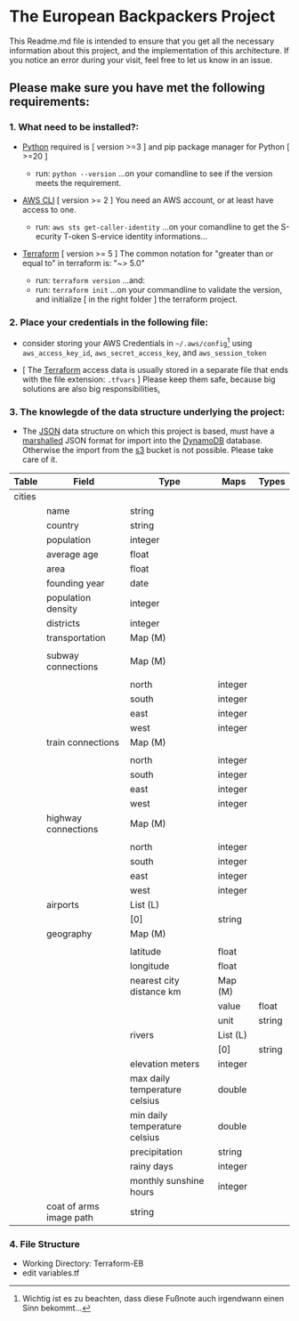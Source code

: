 # The European Backpackers Project
This Readme.md file is intended to ensure that you get all the necessary information about this project, and the implementation of this architecture. If you notice an error during your visit, feel free to let us know in an issue.

## Please make sure you have met the following requirements:

### 1. What need to be installed?:

- [Python](https://www.python.org/downloads/) required is [ version >=3 ] and pip package manager for Python [ >=20 ]

    - run: ```python --version``` ...on your comandline to see if the version meets the requirement.

- [AWS CLI](https://docs.aws.amazon.com/cli/latest/userguide/getting-started-install.html) [ version >= 2 ] You need an AWS account, or at least have access to one.

    - run: `aws sts get-caller-identity` ...on your comandline to get the S-ecurity T-oken S-ervice identity informations...

- [Terraform](https://developer.hashicorp.com/terraform/downloads) [ version >= 5 ] The common notation for "greater than or equal to" in terraform is: "~> 5.0"

    - run: `terraform version` ...and:
    - run: `terraform init` ...on your commandline to validate the version, and initialize [ in the right folder ] the terraform project. 

### 2. Place your credentials in the following file:

- consider storing your AWS Credentials in `~/.aws/config`[^1] using `aws_access_key_id`, `aws_secret_access_key`, and `aws_session_token`

- [ The [Terraform](https://github.com/jamigeo/European_Backpackers/tree/main/Terraform%20templates/credentials.txt) access data is usually stored in a separate file that ends with the file extension: `.tfvars` ] Please keep them safe, because big solutions are also big responsibilities[.](images/stand_alone.jpg)

### 3. The knowlegde of the data structure underlying the project:

- The [JSON](data_structure.json) data structure on which this project is based, must have a [marshalled](https://en.wikipedia.org/wiki/Marshalling_(computer_science)) JSON format for import into the [DynamoDB](https://github.com/jamigeo/European_Backpackers/tree/main/Terraform%20templates/dynamodb.tf) database. Otherwise the import from the [s3](https://github.com/jamigeo/European_Backpackers/tree/main/Terraform%20templates/s3.tf) bucket is not possible. Please take care of it.

| Table   | Field            | Type    | Maps   | Types   |
| ------- | ---------------- | ------- | ------ | ------- |
| cities  |                  |         |        |         |
|         | name             | string  |        |         |
|         | country          | string  |        |         |
|         | population       | integer |        |         |
|         | average age      | float   |        |         |
|         | area             | float   |        |         |
|         | founding year    | date    |        |         |
|         | population density | integer |      |         |
|         | districts        | integer |        |         |
|         | transportation   | Map (M) |        |         |
|         |                  |         |        |         |
|         | subway connections | Map (M) |      |         |
|         |                  |         |        |         |
|         |                  | north   | integer |     |
|         |                  | south   | integer |     |
|         |                  | east    | integer |     |
|         |                  | west    | integer |     |
|         | train connections | Map (M) |      |         |
|         |                  |         |        |         |
|         |                  | north   | integer |     |
|         |                  | south   | integer |     |
|         |                  | east    | integer |     |
|         |                  | west    | integer |     |
|         | highway connections | Map (M) |    |         |
|         |                  |         |        |         |
|         |                  | north   | integer |     |
|         |                  | south   | integer |     |
|         |                  | east    | integer |     |
|         |                  | west    | integer |     |
|         | airports         | List (L) |       |         |
|         |                  | [0]     | string  |         |
|         | geography        | Map (M) |        |         |
|         |                  |         |        |         |
|         |                  | latitude | float  |         |
|         |                  | longitude | float  |        |
|         |                  | nearest city distance km | Map (M) | |
|         |                  |         | value   | float  |
|         |                  |         | unit    | string  |
|         |                  | rivers  | List (L) |        |
|         |                  |         | [0]     | string  |
|         |                  | elevation meters | integer |  |
|         |                  | max daily temperature celsius | double | |
|         |                  | min daily temperature celsius | double | |
|         |                  | precipitation | string  |        |
|         |                  | rainy days | integer |        |
|         |                  | monthly sunshine hours | integer | |
|         | coat of arms image path | string  |        |         |




### 4. File Structure

- Working Directory: Terraform-EB
- edit variables.tf

[^1]: Wichtig ist es zu beachten, dass diese Fußnote auch irgendwann einen Sinn bekommt...



